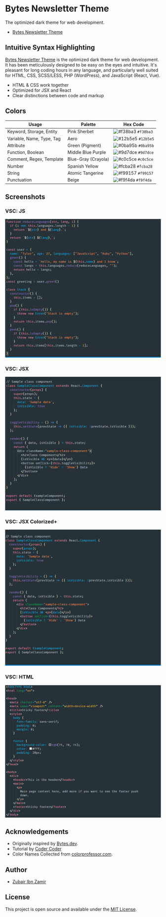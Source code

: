 # Bytes Newsletter Theme

The optimized dark theme for web development.

- [Bytes Newsletter Theme](https://2u841r.github.io/bytes-newsletter-theme/)

## Intuitive Syntax Highlighting

[Bytes Newsletter Theme](https://2u841r.github.io/bytes-newsletter-theme/) is the optimized dark theme for web development. It has been meticulously designed to be easy on the eyes and intuitive. It's pleasant for long coding hours in any language, and particularly well suited for HTML, CSS, SCSS/LESS, PHP (WordPress), and JavaScript (React, Vue).

- HTML & CSS work together
- Optimized for JSX and React
- Clear distinctions between code and markup


## Colors

| Usage           | Palette      | Hex Code                                                           |
| --------------- | ------------ | ------------------------------------------------------------------ |
| Keyword, Storage, Entity | Pink Sherbet | ![#f38ba3](https://placehold.it/15/f38ba3/ffffff?text=+) `#f38ba3` |
| Variable, Name, Type, Tag  |  Aero  | ![#12b5e5](https://placehold.it/15/12b5e5/000000?text=+) `#12b5e5` |
| Attribute     | Green (Pigment)   | ![#0ba95b](https://placehold.it/15/0ba95b/000000?text=+) `#0ba95b` |
| Function, Boolean  | Middle Blue Purple  | ![#9d7dce](https://placehold.it/15/9d7dce/000000?text=+) `#9d7dce` |
| Comment, Regex, Template| Blue-Gray (Crayola) | ![#c0c5ce](https://placehold.it/15/C0C5CE/000000?text=+) `#c0c5ce` |
| Number          |  Spanish Yellow       | ![#fcba28](https://placehold.it/15/fcba28/000000?text=+) `#fcba28` |
| String          | Atomic Tangerine  | ![#f99157](https://placehold.it/15/f99157/000000?text=+) `#f99157` |
| Punctuation         | Beige       | ![#f9f4da](https://placehold.it/15/f9f4da/000000?text=+) `#f9f4da` |

## Screenshots

### VSC: JS

![New Moon Screenshot JS](https://github.com/2u841r/bytes-newsletter-theme/raw/main/images/js.png)

### VSC: JSX

![New Moon Screenshot JSX](https://github.com/2u841r/bytes-newsletter-theme/raw/main/images/jsxoriginal.png)

### VSC: JSX Colorized+ 

![New Moon Screenshot JSX](https://github.com/2u841r/bytes-newsletter-theme/raw/main/images/jsxcolorized.png)

### VSC: HTML 
![New Moon Screenshot HTML](https://github.com/2u841r/bytes-newsletter-theme/raw/main/images/html.png)

## Acknowledgements

- Originally inspired by [Bytes.dev](https://Bytes.dev).
- Tutorial by [Coder Coder](https://www.youtube.com/watch?v=pGzssFNtWXw)
- Color Names Collected from  [colorprofessor.com](https://colorprofessor.com).

## Author
- [Zubair Ibn Zamir](https://zmt3.com/)

## License

This project is open source and available under the [MIT License](LICENSE).